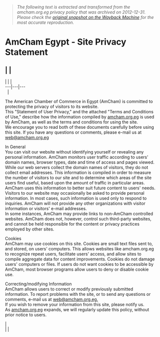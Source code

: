 > *The following text is extracted and transformed from the amcham.org.eg privacy policy that was archived on 2012-12-31. Please check the [original snapshot on the Wayback Machine](https://web.archive.org/web/20121231180919id_/http%3A//amcham.org.eg/Privacy.asp) for the most accurate reproduction.*

# AmCham Egypt - Site Privacy Statement

|  |   
---  
  
|  |  |   
---|---|---  
  | 

The American Chamber of Commerce in Egypt (AmCham) is committed to protecting the privacy of visitors to its website.   
This "Statement of User Privacy," and the attached "Terms and Conditions of Use," describe how the information compiled by [amcham.org.eg](http://www.amcham.org.eg/) is used by AmCham, as well as the terms and conditions for using the site.   
We encourage you to read both of these documents carefully before using this site. If you have any questions or comments, please e-mail us at [web@amcham.org.eg](mailto:web@amcham.org.eg)

In General   
You can visit our website without identifying yourself or revealing any personal information. AmCham monitors user traffic according to users' domain names, browser types, date and time of access and pages viewed. While our web servers collect the domain names of visitors, they do not collect email addresses. This information is compiled in order to measure the number of visitors to our site and to determine which areas of the site users find useful, based upon the amount of traffic in particular areas. AmCham uses this information to better suit future content to users' needs.   
Visitors to our website may occasionally be asked to provide personal information. In most cases, such information is used only to respond to inquiries. AmCham will not provide any other organizations with visitor information or visitors' e-mail addresses.  
In some instances, AmCham may provide links to non-AmCham controlled websites. AmCham does not, however, control such third-party websites, and cannot be held responsible for the content or privacy practices employed by other sites. 

Cookies   
AmCham may use cookies on this site. Cookies are small text files sent to, and stored, on users' computers. This allows websites like amcham.org.eg to recognize repeat users, facilitate users' access, and allow sites to compile aggregate data for content improvements. Cookies do not damage users' computers or files. If users do not want cookies to be accessible by AmCham, most browser programs allow users to deny or disable cookie use. 

Correcting/modifying Information   
AmCham allows users to correct or modify previously submitted information. To report problems with the site, or to send any questions or comments, e-mail us at [web@amcham.org.eg.](mailto:web@amcham.org.eg)  
If you wish to remove your information from this site, please notify us.  
As [amcham.org.eg](http://www.amcham.org.eg/) expands, we will regularly update this policy, without prior notice to users.  


|    
|  |   
  

